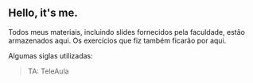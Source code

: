 ## Hello, it's me.

Todos meus materiais, incluindo slides fornecidos pela faculdade, estão armazenados aqui. Os exercícios que fiz também ficarão por aqui.

Algumas siglas utilizadas: 

> TA: TeleAula
